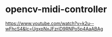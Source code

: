 # opencv-midi-controller

<https://www.youtube.com/watch?v=k2u--wFhcS4&lc=UgxpNxJFzriD9RNPo5p4AaABAg>
